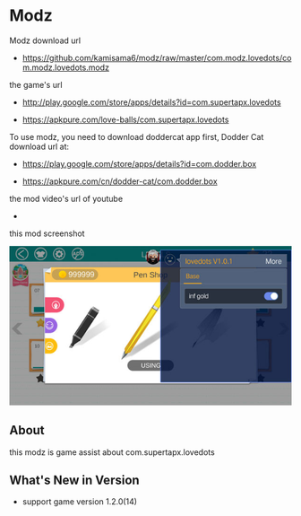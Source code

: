 # Modz

Modz download url

* https://github.com/kamisama6/modz/raw/master/com.modz.lovedots/com.modz.lovedots.modz

the game's url

* http://play.google.com/store/apps/details?id=com.supertapx.lovedots

* https://apkpure.com/love-balls/com.supertapx.lovedots

To use modz, you need to download doddercat app first, Dodder Cat download url at:

* https://play.google.com/store/apps/details?id=com.dodder.box

* https://apkpure.com/cn/dodder-cat/com.dodder.box
                      
the mod video's url of youtube

* 

this mod screenshot

![](https://github.com/kamisama6/modz/blob/master/com.modz.lovedots/screenshot/modz.jpg)


## About

this modz is game assist about com.supertapx.lovedots

## What's New in Version

* support game version 1.2.0(14) 
